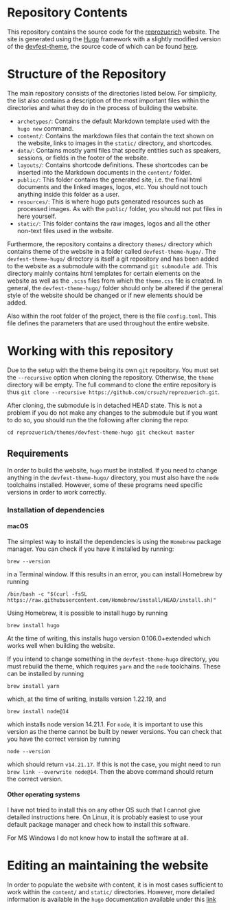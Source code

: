 # Repository Contents

This repository contains the source code for the [reprozuerich](www.reprozurich.org) website. The site is generated using the [Hugo](gohugo.io) framework with a slightly modified version of the [devfest-theme](https://github.com/GDGToulouse/devfest-theme-hugo), the source code of which can be found [here](https://github.com/felix-hof/devfest-theme-hugo).

# Structure of the Repository

The main repository consists of the directories listed below. For simplicity, the list also contains a description of the most important files within the directories and what they do in the process of building the website.
- `archetypes/`: Contains the default Markdown template used with the `hugo new` command.
- `content/`: Contains the markdown files that contain the text shown on the website, links to images in the `static/` directory, and shortcodes.
- `data/`: Contains mostly yaml files that specify entities such as speakers, sessions, or fields in the footer of the website.
- `layouts/`: Contains shortcode definitions. These shortcodes can be inserted into the Markdown documents in the `content/` folder.
- `public/`: This folder contains the generated site, i.e. the final html documents and the linked images, logos, etc. You should not touch anything inside this folder as a user.
- `resources/`: This is where hugo puts generated resources such as processed images. As with the `public/` folder, you should not put files in here yourself.
- `static/`: This folder contains the raw images, logos and all the other non-text files used in the website.

Furthermore, the repository contains a directory `themes/` directory which contains theme of the website in a folder called `devfest-theme-hugo/`. The `devfest-theme-hugo/` directory is itself a git repository and has been added to the website as a submodule with the command `git submodule add`. This directory mainly contains html templates for certain elements on the website as well as the `.scss` files from which the `theme.css` file is created. In general, the `devfest-theme-hugo/` folder should only be altered if the general style of the website should be changed or if new elements should be added.

Also within the root folder of the project, there is the file `config.toml`. This file defines the parameters that are used throughout the entire website.

# Working with this repository

Due to the setup with the theme being its own `git` repository. You must set the `--recursive` option when cloning the repository. Otherwise, the `theme` directory will be empty. The full command to clone the entire repository is thus `git clone --recursive https://github.com/crsuzh/reprozuerich.git`.

After cloning, the submodule is in detached HEAD state. This is not a problem if you do not make any changes to the submodule but if you want to do so, you should run the the following after cloning the repo:

`
cd reprozuerich/themes/devfest-theme-hugo
git checkout master
`

## Requirements

In order to build the website, `hugo` must be installed. If you need to change anything in the `devfest-theme-hugo/` directory, you must also have the `node` toolchains installed. However, some of these programs need specific versions in order to work correctly.

### Installation of dependencies

#### macOS

The simplest way to install the dependencies is using the `Homebrew` package manager. You can check if you have it installed by running:

`brew --version` 

in a Terminal window. If this results in an error, you can install Homebrew by running

`/bin/bash -c "$(curl -fsSL https://raw.githubusercontent.com/Homebrew/install/HEAD/install.sh)"`

Using Homebrew, it is possible to install hugo by running

`brew install hugo`

At the time of writing, this installs hugo version 0.106.0+extended which works well when building the website.

If you intend to change something in the `devfest-theme-hugo` directory, you must rebuild the theme, which requires `yarn` and the `node` toolchains. These can be installed by running

`brew install yarn`

which, at the time of writing, installs version 1.22.19, and

`brew install node@14`

which installs node version 14.21.1. For `node`, it is important to use this version as the theme cannot be built by newer versions. You can check that you have the correct version by running

`node --version`

which should return `v14.21.17`. If this is not the case, you might need to run `brew link --overwrite node@14`. Then the above command should return the correct version.

#### Other operating systems

I have not tried to install this on any other OS such that I cannot give detailed instructions here. On Linux, it is probably easiest to use your default package manager and check how to install this software.

For MS Windows I do not know how to install the software at all.

# Editing an maintaining the website

In order to populate the website with content, it is in most cases sufficient to work within the `content/` and `static/` directories. However, more detailed information is available in the `hugo` documentation available under this [link](https://gohugo.io/documentation/)


